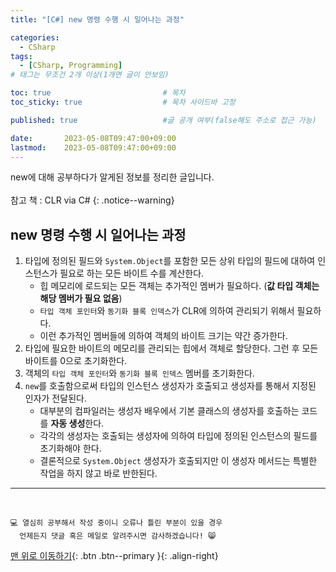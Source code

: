 ```yaml
---
title: "[C#] new 명령 수행 시 일어나는 과정"

categories:
  - CSharp
tags:
  - [CSharp, Programming]
# 태그는 무조건 2개 이상(1개면 글이 안보임)

toc: true                         # 목차
toc_sticky: true                  # 목차 사이드바 고정

published: true                   #글 공개 여부(false해도 주소로 접근 가능)

date:       2023-05-08T09:47:00+09:00
lastmod:    2023-05-08T09:47:00+09:00
---
```


<!-- description : 25자에서 160자 사이 -->
new에 대해 공부하다가 알게된 정보를 정리한 글입니다.<br>  
참고 책 : CLR via C#
{: .notice--warning}

## new 명령 수행 시 일어나는 과정

1. 타입에 정의된 필드와 `System.Object`를 포함한 모든 상위 타입의 필드에 대하여 인스턴스가 필요로 하는 모든 바이트 수를 계산한다.
   - 힙 메모리에 로드되는 모든 객체는 추가적인 멤버가 필요하다. (**값 타입 객체는 해당 멤버가 필요 없음**)
   - `타입 객체 포인터`와 `동기화 블록 인덱스`가 CLR에 의하여 관리되기 위해서 필요하다.
   - 이런 추가적인 멤버들에 의하여 객체의 바이트 크기는 약간 증가한다.
2. 타입에 필요한 바이트의 메모리를 관리되는 힙에서 객체로 할당한다. 그런 후 모든 바이트를 0으로 초기화한다.
3. 객체의 `타입 객체 포인터`와 `동기화 블록 인덱스` 멤버를 초기화한다.
4. `new`를 호출함으로써 타입의 인스턴스 생성자가 호출되고 생성자를 통해서 지정된 인자가 전달된다.
   - 대부분의 컴파일러는 생성자 배우에서 기본 클래스의 생성자를 호출하는 코드를 **자동 생성**한다.
   - 각각의 생성자는 호출되는 생성자에 의하여 타입에 정의된 인스턴스의 필드를 초기화해야 한다.
   - 결론적으로 `System.Object` 생성자가 호출되지만 이 생성자 메서드는 특별한 작업을 하지 않고 바로 반한된다.

***
<br>

    💻 열심히 공부해서 작성 중이니 오류나 틀린 부분이 있을 경우 
      언제든지 댓글 혹은 메일로 알려주시면 감사하겠습니다! 😸


[맨 위로 이동하기](#){: .btn .btn--primary }{: .align-right}